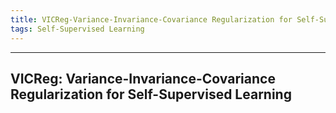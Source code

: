 ```yaml
---
title: VICReg-Variance-Invariance-Covariance Regularization for Self-Supervised Learning
tags: Self-Supervised Learning
---
```


-----------------
VICReg: Variance-Invariance-Covariance Regularization for Self-Supervised Learning
-----------------
